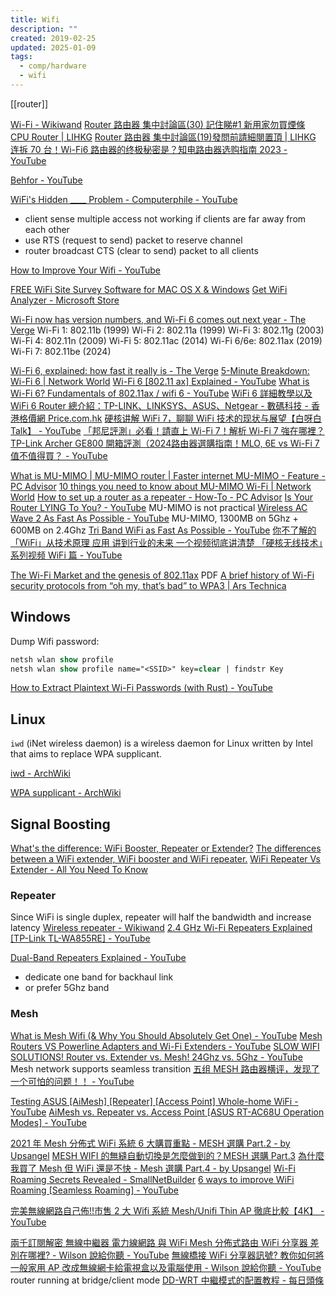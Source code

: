 ```yaml
---
title: Wifi
description: ""
created: 2019-02-25
updated: 2025-01-09
tags:
  - comp/hardware
  - wifi
---
```


[[router]]

[Wi-Fi - Wikiwand](https://www.wikiwand.com/en/Wi-Fi)
[Router 路由器 集中討論區(30) 記住睇#1 新用家勿買煙條 CPU Router | LIHKG](https://lihkg.com/thread/2098608/page/1)
[Router 路由器 集中討論區(19)發問前請細閱置頂 | LIHKG](https:/d/lihkg.com/thread/1698364/page/1)
[连拆 70 台！Wi-Fi6 路由器的终极秘密是？知电路由器选购指南 2023 - YouTube](https://www.youtube.com/watch?v=uQ2nDcdCE4U)

[Behfor - YouTube](https://www.youtube.com/@Behfor)

[WiFi's Hidden \_\_\_\_ Problem - Computerphile - YouTube](https://www.youtube.com/watch?v=UgQM0rVDIQE)

- client sense multiple access not working if clients are far away from each other
- use RTS (request to send) packet to reserve channel
- router broadcast CTS (clear to send) packet to all clients

[How to Improve Your Wifi - YouTube](https://www.youtube.com/watch?v=Cs3syRK7kII)

[FREE WiFi Site Survey Software for MAC OS X & Windows](https://www.netspotapp.com/)
[Get WiFi Analyzer - Microsoft Store](https://www.microsoft.com/en-us/p/wifi-analyzer/9nblggh33n0n?activetab=pivot%3Aoverviewtab)

[Wi-Fi now has version numbers, and Wi-Fi 6 comes out next year - The Verge](https://www.theverge.com/2018/10/3/17926212/wifi-6-version-numbers-announced)
Wi-Fi 1: 802.11b (1999)
Wi-Fi 2: 802.11a (1999)
Wi-Fi 3: 802.11g (2003)
Wi-Fi 4: 802.11n (2009)
Wi-Fi 5: 802.11ac (2014)
Wi-Fi 6/6e: 802.11ax (2019)
Wi-Fi 7: 802.11be (2024)

[Wi-Fi 6, explained: how fast it really is - The Verge](https://www.theverge.com/platform/amp/2019/2/21/18232026/wi-fi-6-speed-explained-router-wifi-how-does-work)
[5-Minute Breakdown: Wi-Fi 6 | Network World](https://www.networkworld.com/article/3390239/5-minute-breakdown-wi-fi-6.html)
[Wi-Fi 6 [802.11 ax] Explained - YouTube](https://www.youtube.com/watch?v=Bnnf8GWVhHw)
[What is Wi-Fi 6? Fundamentals of 802.11ax / wifi 6 - YouTube](https://www.youtube.com/watch?v=uZMA4p00c9g)
[WiFi 6 詳細教學以及 WiFi 6 Router 總介紹：TP-LINK、LINKSYS、ASUS、Netgear - 數碼科技 - 香港格價網 Price.com.hk](https://www.price.com.hk/news.php?id=15622)
[硬核讲解 WiFi 7，聊聊 WiFi 技术的现状与展望【白呀白 Talk】 - YouTube](https://www.youtube.com/watch?v=Vu5fGDgKufc)
[「邦尼評測」必看！請直上 Wi-Fi 7！解析 Wi-Fi 7 強在哪裡？TP-Link Archer GE800 開箱評測（2024路由器選購指南！MLO, 6E vs Wi-Fi 7 值不值得買？ - YouTube](https://www.youtube.com/watch?v=QZT4GEQwMlE)

[What is MU-MIMO | MU-MIMO router | Faster internet MU-MIMO - Feature - PC Advisor](http://www.pcadvisor.co.uk/feature/network-wifi/what-is-mu-mimo-3644171/)
[10 things you need to know about MU-MIMO Wi-Fi | Network World](https://www.networkworld.com/article/3256905/13-things-you-need-to-know-about-mu-mimo-wi-fi.html)
[How to set up a router as a repeater - How-To - PC Advisor](http://www.pcadvisor.co.uk/how-to/network-wifi/how-set-up-router-as-repeater-summary-3633135/)
[Is Your Router LYING To You? - YouTube](https://www.youtube.com/watch?v=cKTbNRTmzhY) MU-MIMO is not practical
[Wireless AC Wave 2 As Fast As Possible - YouTube](https://www.youtube.com/watch?v=JhAuROEEZD4) MU-MIMO, 1300MB on 5Ghz + 600MB on 2.4Ghz
[Tri Band WiFi as Fast As Possible - YouTube](https://www.youtube.com/watch?v=hM8gZzSDKrw)
[你不了解的「WiFi」从技术原理 应用 讲到行业的未来 一个视频彻底讲清楚 「硬核无线技术」系列视频 WiFi 篇 - YouTube](https://www.youtube.com/watch?v=4w6_zWSrZw4)

[The Wi-Fi Market and the genesis of 802.11ax](https://www.arubanetworks.com/assets/wp/WP_802.11AX.pdf) PDF
[A brief history of Wi-Fi security protocols from “oh my, that’s bad” to WPA3 | Ars Technica](https://arstechnica.com/gadgets/2019/03/802-eleventy-who-goes-there-wpa3-wi-fi-security-and-what-came-before-it/2/)

## Windows

Dump Wifi password:

```ps
netsh wlan show profile
netsh wlan show profile name="<SSID>" key=clear | findstr Key
```

[How to Extract Plaintext Wi-Fi Passwords (with Rust) - YouTube](https://www.youtube.com/watch?v=auGJJOfmrMM)

## Linux

`iwd` (iNet wireless daemon) is a wireless daemon for Linux written by Intel that aims to replace WPA supplicant.

[iwd - ArchWiki](https://wiki.archlinux.org/title/iwd)

[WPA supplicant - ArchWiki](https://wiki.archlinux.org/title/WPA_supplicant)

## Signal Boosting

[What's the difference: WiFi Booster, Repeater or Extender?](https://www.waveform.com/pages/wifi-booster-repeater-extender-differences)
[The differences between a WiFi extender, WiFi booster and WiFi repeater.](https://www.actiontec.com/wifihelp/wifibooster/differences-wifi-booster-wifi-extender-wifi-repeater/)
[WiFi Repeater Vs Extender - All You Need To Know](https://www.wifiattendance.com/blog/wifi-repeater-vs-extender/)

### Repeater

Since WiFi is single duplex, repeater will half the bandwidth and increase latency
[Wireless repeater - Wikiwand](https://www.wikiwand.com/en/Wireless_repeater)
[2.4 GHz Wi-Fi Repeaters Explained [TP-Link TL-WA855RE] - YouTube](https://www.youtube.com/watch?v=VUx_va_3020)

[Dual-Band Repeaters Explained - YouTube](https://www.youtube.com/watch?v=XuJlxD3kLL0)

- dedicate one band for backhaul link
- or prefer 5Ghz band

### Mesh

[What is Mesh Wifi (& Why You Should Absolutely Get One) - YouTube](https://www.youtube.com/watch?v=ie4imVwn9vk)
[Mesh Routers VS Powerline Adapters and Wi-Fi Extenders - YouTube](https://www.youtube.com/watch?v=sghfkyd8P5U)
[SLOW WIFI SOLUTIONS! Router vs. Extender vs. Mesh! 24Ghz vs. 5Ghz - YouTube](https://www.youtube.com/watch?v=ULgsgs7rXAg)
Mesh network supports seamless transition
[五组 MESH 路由器横评，发现了一个可怕的问题！！ - YouTube](https://www.youtube.com/watch?v=zmjrIsVpvDM)

[Testing ASUS [AiMesh] [Repeater] [Access Point] Whole-home WiFi - YouTube](https://www.youtube.com/watch?v=5sagIw6_ofE)
[AiMesh vs. Repeater vs. Access Point [ASUS RT-AC68U Operation Modes] - YouTube](https://www.youtube.com/watch?v=ic0bgo_ueQ0)

[2021 年 Mesh 分佈式 WiFi 系統 6 大購買重點 - MESH 選購 Part.2 - by Upsangel](https://upsangel.com/router-2/6-key-points-buying-mesh-wifi-system/)
[MESH WIFI 的無縫自動切換是怎麼做到的？MESH 選購 Part.3](https://upsangel.com/router-2/mesh-wifi-roaming-seamless-switch/)
[為什麼我買了 Mesh 但 WiFi 還是不快 - Mesh 選購 Part.4 - by Upsangel](https://upsangel.com/router-2/why-mesh-wifi-slow/)
[Wi-Fi Roaming Secrets Revealed - SmallNetBuilder](https://www.smallnetbuilder.com/wireless/wireless-features/33195-wi-fi-roaming-secrets-revealed)
[6 ways to improve WiFi Roaming [Seamless Roaming] - YouTube](https://www.youtube.com/watch?v=GDCD3t8CU3Y)

[完美無線網路自己佈!!市售 2 大 Wifi 系統 Mesh/Unifi Thin AP 徹底比較【4K】 - YouTube](https://www.youtube.com/watch?v=tmPkwdx4EpY&t=434s)

[兩千訂閱解密 無線中繼器 電力線網路 與 WiFi Mesh 分佈式路由 WiFi 分享器 差別在哪裡? - Wilson 說給你聽 - YouTube](https://www.youtube.com/watch?v=RVd9ZJ3rF4c)
[無線橋接 WiFi 分享器訊號? 教你如何將一般家用 AP 改成無線網卡給電視盒以及電腦使用 - Wilson 說給你聽 - YouTube](https://www.youtube.com/watch?v=WNR4E1aPq0U) router running at bridge/client mode
[DD-WRT 中繼模式的配置教程 - 每日頭條](https://kknews.cc/tech/yj9pzb.html)
